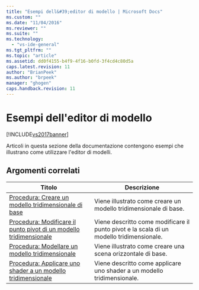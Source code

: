 ```yaml
---
title: "Esempi dell&#39;editor di modello | Microsoft Docs"
ms.custom: ""
ms.date: "11/04/2016"
ms.reviewer: ""
ms.suite: ""
ms.technology: 
  - "vs-ide-general"
ms.tgt_pltfrm: ""
ms.topic: "article"
ms.assetid: dd0f4155-b4f9-4f16-b0fd-3f4cd4c80d5a
caps.latest.revision: 11
author: "BrianPeek"
ms.author: "brpeek"
manager: "ghogen"
caps.handback.revision: 11
---
```

# Esempi dell&#39;editor di modello
[!INCLUDE[vs2017banner](../code-quality/includes/vs2017banner.md)]

Articoli in questa sezione della documentazione contengono esempi che illustrano come utilizzare l'editor di modelli.  
  
## Argomenti correlati  
  
|Titolo|Descrizione|  
|------------|-----------------|  
|[Procedura: Creare un modello tridimensionale di base](../Topic/How%20to:%20Create%20a%20Basic%203-D%20Model.md)|Viene illustrato come creare un modello tridimensionale di base.|  
|[Procedura: Modificare il punto pivot di un modello tridimensionale](../designers/how-to-modify-the-pivot-point-of-a-3-d-model.md)|Viene descritto come modificare il punto pivot e la scala di un modello tridimensionale.|  
|[Procedura: Modellare un modello tridimensionale](../designers/how-to-model-3-d-terrain.md)|Viene illustrato come creare una scena orizzontale di base.|  
|[Procedura: Applicare uno shader a un modello tridimensionale](../designers/how-to-apply-a-shader-to-a-3-d-model.md)|Viene descritto come applicare uno shader a un modello tridimensionale.|